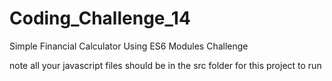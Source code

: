 # Coding_Challenge_14
Simple Financial Calculator Using ES6 Modules Challenge

note
all your javascript files should be in the src folder for this project to run
